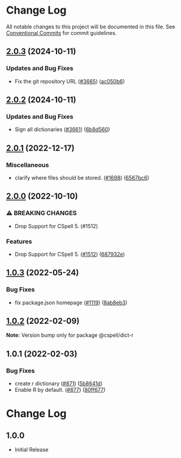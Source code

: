 # Change Log

All notable changes to this project will be documented in this file.
See [Conventional Commits](https://conventionalcommits.org) for commit guidelines.

## [2.0.3](https://github.com/streetsidesoftware/cspell-dicts/compare/@cspell/dict-r@2.0.2...@cspell/dict-r@2.0.3) (2024-10-11)


### Updates and Bug Fixes

* Fix the git repository URL ([#3665](https://github.com/streetsidesoftware/cspell-dicts/issues/3665)) ([ac050b6](https://github.com/streetsidesoftware/cspell-dicts/commit/ac050b697d57820109995e92fac5ccc32ced1723))

## [2.0.2](https://github.com/streetsidesoftware/cspell-dicts/compare/@cspell/dict-r@2.0.1...@cspell/dict-r@2.0.2) (2024-10-11)


### Updates and Bug Fixes

* Sign all dictionaries ([#3661](https://github.com/streetsidesoftware/cspell-dicts/issues/3661)) ([6b8d560](https://github.com/streetsidesoftware/cspell-dicts/commit/6b8d560cf51a593458ce42bca415859f872cfc97))

## [2.0.1](https://github.com/streetsidesoftware/cspell-dicts/compare/@cspell/dict-r@2.0.0...@cspell/dict-r@2.0.1) (2022-12-17)


### Miscellaneous

* clarify where files should be stored. ([#1698](https://github.com/streetsidesoftware/cspell-dicts/issues/1698)) ([6567bc6](https://github.com/streetsidesoftware/cspell-dicts/commit/6567bc62130404cb32945bdcc3bf07316c839396))

## [2.0.0](https://github.com/streetsidesoftware/cspell-dicts/compare/@cspell/dict-r@1.0.3...@cspell/dict-r@2.0.0) (2022-10-10)


### ⚠ BREAKING CHANGES

* Drop Support for CSpell 5. (#1512)

### Features

* Drop Support for CSpell 5. ([#1512](https://github.com/streetsidesoftware/cspell-dicts/issues/1512)) ([687932e](https://github.com/streetsidesoftware/cspell-dicts/commit/687932e187e4bce87d7904e3a2e53dd6de6ac372))

## [1.0.3](https://github.com/streetsidesoftware/cspell-dicts/compare/@cspell/dict-r@1.0.2...@cspell/dict-r@1.0.3) (2022-05-24)


### Bug Fixes

* fix package.json homepage ([#1119](https://github.com/streetsidesoftware/cspell-dicts/issues/1119)) ([8ab8eb3](https://github.com/streetsidesoftware/cspell-dicts/commit/8ab8eb3733b7b9c783b5d93fdeff4d4ca739e8f4))





## [1.0.2](https://github.com/streetsidesoftware/cspell-dicts/compare/@cspell/dict-r@1.0.1...@cspell/dict-r@1.0.2) (2022-02-09)

**Note:** Version bump only for package @cspell/dict-r





## 1.0.1 (2022-02-03)


### Bug Fixes

* create r dictionary ([#871](https://github.com/streetsidesoftware/cspell-dicts/issues/871)) ([5b8641d](https://github.com/streetsidesoftware/cspell-dicts/commit/5b8641dc99b55a2cc934e2321ba20962e691909f))
* Enable R by default. ([#877](https://github.com/streetsidesoftware/cspell-dicts/issues/877)) ([80ff677](https://github.com/streetsidesoftware/cspell-dicts/commit/80ff6774669bbc5c33f4e6c9351f360e99c558dc))





# Change Log

## 1.0.0

- Initial Release
